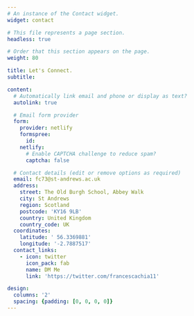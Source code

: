 ```yaml
---
# An instance of the Contact widget.
widget: contact

# This file represents a page section.
headless: true

# Order that this section appears on the page.
weight: 80

title: Let's Connect.
subtitle:

content:
  # Automatically link email and phone or display as text?
  autolink: true

  # Email form provider
  form:
    provider: netlify
    formspree:
      id:
    netlify:
      # Enable CAPTCHA challenge to reduce spam?
      captcha: false

  # Contact details (edit or remove options as required)
  email: fc73@st-andrews.ac.uk
  address:
    street: The Old Burgh School, Abbey Walk
    city: St Andrews
    region: Scotland
    postcode: 'KY16 9LB'
    country: United Kingdom
    country_code: UK
  coordinates:
    latitude: '	56.3369881'
    longitude: '-2.7887517'
  contact_links:
    - icon: twitter
      icon_pack: fab
      name: DM Me
      link: 'https://twitter.com/francescachia11'

design:
  columns: '2'
  spacing: {padding: [0, 0, 0, 0]}
---
```


